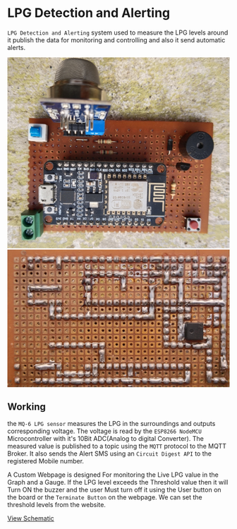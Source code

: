 # LPG Detection and Alerting  
`LPG Detection and Alerting` system used to measure the LPG levels around it publish the data for monitoring and controlling and also it send automatic alerts.

![Alt Text](Board-Front-view.jpg)  
![Alt Text](Board-Back-View.jpg)

## Working
the `MQ-6 LPG sensor` measures the LPG in the surroundings and outputs corresponding voltage. The voltage is read by the `ESP8266 NodeMCU` Microcontroller with it's 10Bit ADC(Analog to digital Converter). The measured value is published to a topic using the `MQTT` protocol to the MQTT Broker. It also sends the Alert SMS using an `Circuit Digest API` to the registered Mobile number. 


A Custom Webpage is designed For monitoring the Live LPG value in the Graph and a Gauge. If the LPG level exceeds the Threshold value then it will Turn ON the buzzer and the user Must turn off it using the User button on the board or the `Terminate Button` on the webpage. We can set the threshold levels from the website. 

[View Schematic](schematic/LPG-detection-alerting-schematic.pdf)
